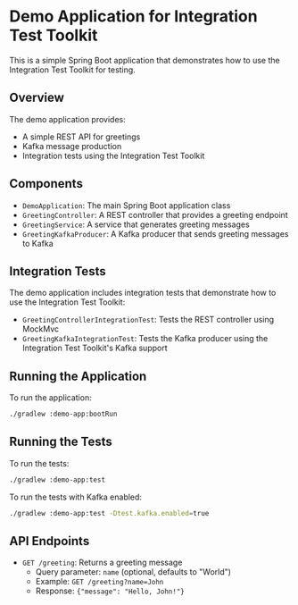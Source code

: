 # Demo Application for Integration Test Toolkit

This is a simple Spring Boot application that demonstrates how to use the Integration Test Toolkit for testing.

## Overview

The demo application provides:

- A simple REST API for greetings
- Kafka message production
- Integration tests using the Integration Test Toolkit

## Components

- `DemoApplication`: The main Spring Boot application class
- `GreetingController`: A REST controller that provides a greeting endpoint
- `GreetingService`: A service that generates greeting messages
- `GreetingKafkaProducer`: A Kafka producer that sends greeting messages to Kafka

## Integration Tests

The demo application includes integration tests that demonstrate how to use the Integration Test Toolkit:

- `GreetingControllerIntegrationTest`: Tests the REST controller using MockMvc
- `GreetingKafkaIntegrationTest`: Tests the Kafka producer using the Integration Test Toolkit's Kafka support

## Running the Application

To run the application:

```bash
./gradlew :demo-app:bootRun
```

## Running the Tests

To run the tests:

```bash
./gradlew :demo-app:test
```

To run the tests with Kafka enabled:

```bash
./gradlew :demo-app:test -Dtest.kafka.enabled=true
```

## API Endpoints

- `GET /greeting`: Returns a greeting message
  - Query parameter: `name` (optional, defaults to "World")
  - Example: `GET /greeting?name=John`
  - Response: `{"message": "Hello, John!"}`